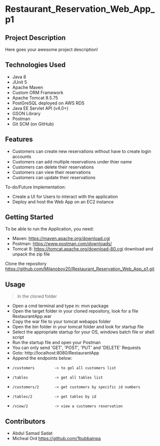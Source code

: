 # Restaurant_Reservation_Web_App_p1

## Project Description

Here goes your awesome project description!

## Technologies Used

* Java 8
* JUnit 5
* Apache Maven
* Custom ORM Framework
* Apache Tomcat 8.5.75
* PostGreSQL deployed on AWS RDS
* Java EE Servlet API (v4.0+)
* GSON Library
* Postman
* Git SCM (on GitHub)

## Features

* Customers can create new reservations without have to create login accounts
* Customers can add multiple reservations under thier name
* Customers can delete their reservations
* Customers can view their reservations
* Customers can update their reservations

To-do/Future Implementation:
* Create a UI for Users to interact with the application
* Deploy and host the Web App on an EC2 instance

## Getting Started

To be able to run the Application, you need:
* Maven: https://maven.apache.org/download.cgi
* Postman: https://www.postman.com/downloads/
* Tomcat 8: https://tomcat.apache.org/download-80.cgi download and unpack the zip file
   
Clone the repository https://github.com/Milanoboy20/Restaurant_Reservation_Web_App_p1.git

## Usage
> In the cloned folder 

- Open a cmd terminal and type in: mvn package
- Open the target folder in your cloned repository, look for a file RestaurantApp.war
- Copy the war file to your tomcat webapps folder
- Open the bin folder in your tomcat folder and look for startup file
- Select the appropriate startup for your OS, windows batch file or shell script
- Run the startup file and open your Postman
- You can only send 'GET', 'POST', 'PUT' and 'DELETE' Requests
- Goto: http://localhost:8080/RestaurantApp
- Append the endpoints below:
-     /customers         -> to gel all customers list
-     /tables            -> get all tables list
-     /customers/2       -> get customers by specific id numbers
-     /tables/2          -> get tables by id
-     /view/2            -> view a customers reservation


## Contributors

* Abdul Samad Sadat   
* Micheal Ord  https://github.com/1bubbainpa


